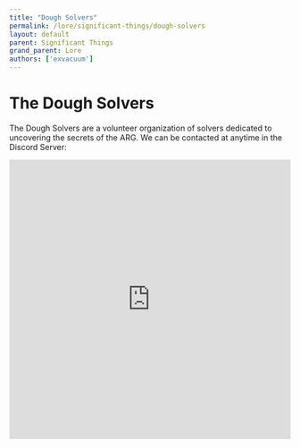 ```yaml
---
title: "Dough Solvers"
permalink: /lore/significant-things/dough-solvers
layout: default
parent: Significant Things
grand_parent: Lore
authors: ['exvacuum']
---
```


# The Dough Solvers

The Dough Solvers are a volunteer organization of solvers dedicated to uncovering the secrets of the ARG. We can be contacted at anytime in the Discord Server:

<iframe src="https://discordapp.com/widget?id=644036160909213724&theme=dark" width="100%" height="500" allowtransparency="true" frameborder="0"></iframe>